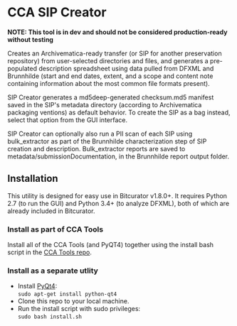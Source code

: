 # CCA SIP Creator

**NOTE: This tool is in dev and should not be considered production-ready without testing**

Creates an Archivematica-ready transfer (or SIP for another preservation repository) from user-selected directories and files, and generates a pre-populated description spreadsheet using data pulled from DFXML and Brunnhilde (start and end dates, extent, and a scope and content note containing information about the most common file formats present).  

SIP Creator generates a md5deep-generated checksum.md5 manifest saved in the SIP's metadata directory (according to Archivematica packaging ventions) as default behavior. To create the SIP as a bag instead, select that option from the GUI interface.  

SIP Creator can optionally also run a PII scan of each SIP using bulk_extractor as part of the Brunnhilde characterization step of SIP creation and description. Bulk_extractor reports are saved to metadata/submissionDocumentation, in the Brunnhilde report output folder.  

## Installation

This utility is designed for easy use in Bitcurator v1.8.0+. It requires Python 2.7 (to run the GUI) and Python 3.4+ (to analyze DFXML), both of which are already included in Bitcurator.  

### Install as part of CCA Tools  

Install all of the CCA Tools (and PyQT4) together using the install bash script in the [CCA Tools repo](https://github.com/timothyryanwalsh/cca-tools).  

### Install as a separate utlity
* Install [PyQt4](https://www.riverbankcomputing.com/software/pyqt/download):  
`sudo apt-get install python-qt4`  
* Clone this repo to your local machine.  
* Run the install script with sudo privileges:  
`sudo bash install.sh`  
